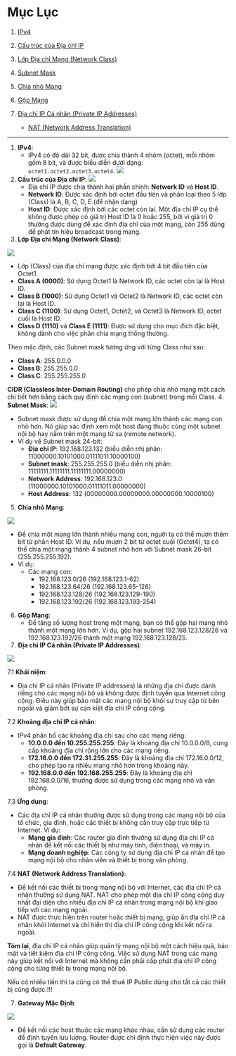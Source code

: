 # Mục Lục

1. [IPv4](#1-ipv4)
   
2. [Cấu trúc của Địa chỉ IP](#2-cau-truc-dia-chi-ip)
   
3. [Lớp Địa chỉ Mạng (Network Class)](#3-network-class)
 
4. [Subnet Mask](#4-subnet-mask)

5. [Chia nhỏ Mạng](#5-chia-nho)

6. [Gộp Mạng](#6-gop-mang)

7. [Địa chỉ IP Cá nhân (Private IP Addresses)](#7-private-ip-addresses)
   - [NAT (Network Address Translation)](#nat-network-address-translation)
---

<a name="1-ipv4"></a>
1. **IPv4**:
   - IPv4 có độ dài 32 bit, được chia thành 4 nhóm (octet), mỗi nhóm gồm 8 bit, và được biểu diễn dưới dạng: `octet1.octet2.octet3.octet4`.
 ![](https://img001.prntscr.com/file/img001/zbASzPz2SNubZSpiT3HnOg.png)
<a name="2-cau-truc-dia-chi-ip"></a>
2. **Cấu trúc của Địa chỉ IP**:
![](https://img001.prntscr.com/file/img001/wAl4c4iPQamv22nzRAzMew.png)
   - Địa chỉ IP được chia thành hai phần chính: **Network ID** và **Host ID**.
   - **Network ID**: Được xác định bởi octet đầu tiên và phân loại theo 5 lớp (Class) là A, B, C, D, E.(để nhận dạng)
   - **Host ID**: Được xác định bởi các octet còn lại. Một địa chỉ IP cụ thể không được phép có giá trị Host ID là 0 hoặc 255, bởi vì giá trị 0 thường được dùng để xác định địa chỉ của một mạng, còn 255 dùng để phát tín hiệu broadcast trong mạng.
<a name="3-network-class"></a>
3. **Lớp Địa chỉ Mạng (Network Class)**:

![](https://img001.prntscr.com/file/img001/gTFuh6EIQwmCdMZhuhioOw.png)
   - Lớp (Class) của địa chỉ mạng được xác định bởi 4 bit đầu tiên của Octet1.
   - **Class A (0000)**: Sử dụng Octet1 là Network ID, các octet còn lại là Host ID.
   - **Class B (1000)**: Sử dụng Octet1 và Octet2 là Network ID, các octet còn lại là Host ID.
   - **Class C (1100)**: Sử dụng Octet1, Octet2, và Octet3 là Network ID, octet cuối là Host ID.
   - **Class D (1110)** và **Class E (1111)**: Được sử dụng cho mục đích đặc biệt, không dành cho việc phân chia mạng thông thường.
   
   Theo mặc định, các Subnet mask tương ứng với từng Class như sau:
   - **Class A**: 255.0.0.0
   - **Class B**: 255.255.0.0
   - **Class C**: 255.255.255.0

   **CIDR (Classless Inter-Domain Routing)** cho phép chia nhỏ mạng một cách chi tiết hơn bằng cách quy định các mạng con (subnet) trong mỗi Class.
<a name="4-subnet-mask"></a>
4. **Subnet Mask**:
![](https://img001.prntscr.com/file/img001/83gVyqPmS02dAXEuUHKCGA.png)
   - Subnet mask được sử dụng để chia một mạng lớn thành các mạng con nhỏ hơn. Nó giúp xác định xem một host đang thuộc cùng một subnet nội bộ hay nằm trên một mạng từ xa (remote network).
   - Ví dụ về Subnet mask 24-bit:
     - **Địa chỉ IP**: 192.168.123.132 (biểu diễn nhị phân: 11000000.10101000.01111011.10000100)
     - **Subnet mask**: 255.255.255.0 (biểu diễn nhị phân: 11111111.11111111.11111111.00000000)
     - **Network Address**: 192.168.123.0 (11000000.10101000.01111011.00000000)
     - **Host Address**: 132 (00000000.00000000.00000000.10000100)
<a name="5-chia-nho"></a>
5. **Chia nhỏ Mạng**:

![](https://img001.prntscr.com/file/img001/d3fDES11Qtq_VmosrVrb8g.png)
   - Để chia một mạng lớn thành nhiều mạng con, người ta có thể mượn thêm bit từ phần Host ID. Ví dụ, nếu mượn 2 bit từ octet cuối (Octet4), ta có thể chia một mạng thành 4 subnet nhỏ hơn với Subnet mask 26-bit (255.255.255.192).
   - Ví dụ:
     - Các mạng con: 
       - 192.168.123.0/26 (192.168.123.1-62)
       - 192.168.123.64/26 (192.168.123.65-126)
       - 192.168.123.128/26 (192.168.123.129-190)
       - 192.168.123.192/26 (192.168.123.193-254)
<a name="6-gop-mang"></a>
6. **Gộp Mạng**:
   - Để tăng số lượng host trong một mạng, bạn có thể gộp hai mạng nhỏ thành một mạng lớn hơn. Ví dụ, gộp hai subnet 192.168.123.128/26 và 192.168.123.192/26 thành một mạng 192.168.123.128/25.
<a name="#7-private-ip-addresses"></a>
7. **Địa chỉ IP Cá nhân (Private IP Addresses)**:

![](https://img001.prntscr.com/file/img001/pABXszMNT86leAlNKpbbAQ.png)


7.1 **Khái niệm**:
   - Địa chỉ IP cá nhân (Private IP addresses) là những địa chỉ được dành riêng cho các mạng nội bộ và không được định tuyến qua Internet công cộng. Điều này giúp bảo mật các mạng nội bộ khỏi sự truy cập từ bên ngoài và giảm bớt sự cạn kiệt địa chỉ IP công cộng.

7.2 **Khoảng địa chỉ IP cá nhân**:
   - IPv4 phân bổ các khoảng địa chỉ sau cho các mạng riêng:
     - **10.0.0.0 đến 10.255.255.255**: Đây là khoảng địa chỉ 10.0.0.0/8, cung cấp khoảng địa chỉ rộng lớn cho các mạng riêng.
     - **172.16.0.0 đến 172.31.255.255**: Đây là khoảng địa chỉ 172.16.0.0/12, cho phép tạo ra nhiều mạng nhỏ hơn trong khoảng này.
     - **192.168.0.0 đến 192.168.255.255**: Đây là khoảng địa chỉ 192.168.0.0/16, thường được sử dụng trong các mạng nhỏ và văn phòng.

7.3 **Ứng dụng**:
   - Các địa chỉ IP cá nhân thường được sử dụng trong các mạng nội bộ của tổ chức, gia đình, hoặc các thiết bị không cần truy cập trực tiếp từ Internet. Ví dụ:
     - **Mạng gia đình**: Các router gia đình thường sử dụng địa chỉ IP cá nhân để kết nối các thiết bị như máy tính, điện thoại, và máy in.
     - **Mạng doanh nghiệp**: Các công ty sử dụng địa chỉ IP cá nhân để tạo mạng nội bộ cho nhân viên và thiết bị trong văn phòng.

7.4 **NAT (Network Address Translation)**:
   - Để kết nối các thiết bị trong mạng nội bộ với Internet, các địa chỉ IP cá nhân thường sử dụng NAT. NAT cho phép một địa chỉ IP công cộng duy nhất đại diện cho nhiều địa chỉ IP cá nhân trong mạng nội bộ khi giao tiếp với các mạng ngoài.
   - NAT được thực hiện trên router hoặc thiết bị mạng, giúp ẩn địa chỉ IP cá nhân khỏi Internet và chỉ hiển thị địa chỉ IP công cộng khi kết nối ra ngoài.



**Tóm lại**, địa chỉ IP cá nhân giúp quản lý mạng nội bộ một cách hiệu quả, bảo mật và tiết kiệm địa chỉ IP công cộng. Việc sử dụng NAT trong các mạng này giúp kết nối với Internet mà không cần phải cấp phát địa chỉ IP công cộng cho từng thiết bị trong mạng nội bộ.

Nếu có nhiều tiền thì ta cũng có thể thuê IP Public dùng cho tất cả các thiết bị cũng được.!!!

7. **Gateway Mặc Định**:

![](https://img001.prntscr.com/file/img001/Ra5ZYy41RTW02RqpU3Hqog.png)
   - Để kết nối các host thuộc các mạng khác nhau, cần sử dụng các router để định tuyến lưu lượng. Router được chỉ định thực hiện việc này được gọi là **Default Gateway**.

